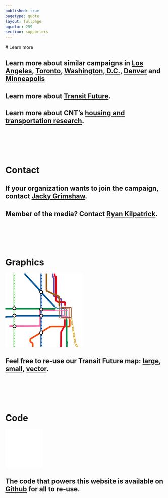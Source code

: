 ```yaml
---
published: true
pagetype: quote
layout: fullpage
bgcolor: 259
section: supporters
---
```


<div id="learn" class="mapstage"></div>
# Learn more

## Learn more about similar campaigns in [Los Angeles](http://www.metro.net/projects/measurer/), [Toronto](http://www.metrolinx.com/thebigmove/en/default.aspx), [Washington, D.C.](http://www.dullesmetro.com/index.html), [Denver](http://www.rtd-fastracks.com/main_1) and [Minneapolis](http://www.metrocouncil.org/Transportation/Planning/2030-Transportation-Policy-Plan.aspx)

## Learn more about [Transit Future](http://transitfuture.org).


## Learn more about CNT’s [housing and transportation research](http://www.cnt.org/resources/).
  
<br><br><br><br>
# Contact

## If your organization wants to join the campaign, contact [Jacky Grimshaw](mailto:jacky@cnt.org).

## Member of the media? Contact [Ryan Kilpatrick](mailto:rkilpatrick@cnt.org).

<br><br><br><br>
# Graphics
![System map](img/system_map_thumbnail.png)
## Feel free to re-use our Transit Future map: [large](img/transit_future_system_map_large.jpg), [small](img/transit_future_system_map_small.jpg), [vector](img/transit_future_system_map.pdf).

<br><br><br><br>
# Code
![Github](img/octocat.png)
## The code that powers this website is available on [Github](https://github.com/open-city/transit-future) for all to re-use.
